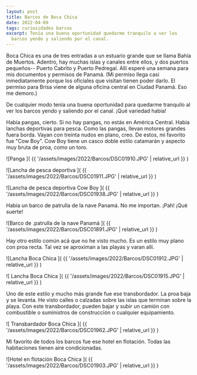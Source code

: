 ```yaml
---
layout: post
title: Barcos de Boca Chica
date: 2022-04-09
tags: curiosidades barcos
excerpt: Tenía una buena oportunidad quedarme tranquilo a ver los
  barcos yendo y saliendo por el canal.
---
```


Boca Chica es una de tres entradas a un estuario grande que se llama Bahía
de Muertos. Adentro, hay muchas islas y canales entre ellos, y dos puertos
pequeños-- Puerto Cabrito y Puerto Pedregal. Allí esperé una semana para mis
documentos y permisos de Panamá. (Mi permiso llega casi inmediatamente porque
los oficiales que visitan tienen poder darlo. El permiso para Brisa viene de
alguna oficina central en Ciudad Panamá. Eso me demoro.)

De cualquier modo tenía una buena oportunidad para quedarme tranquilo al ver los
barcos yendo y saliendo por el canal. ¡Qué variedad había!

Había pangas, cierto. Si no hay pangas, no estás en América Central.
Había lanchas deportivas para pesca. Como las pangas, llevan motores
grandes fuera borda. Vayan con treinta nudos en plano, creo.
De estos, mi favorito fue "Cow Boy". Cow Boy tiene un casco doble estilo
catamarán y aspecto muy bruta de proa, como un toro.

![Panga  ](
  {{ '/assets/images/2022/Barcos/DSC01910.JPG' | relative_url }}
)

![Lancha de pesca deportiva  ](
  {{ '/assets/images/2022/Barcos/DSC01911.JPG' | relative_url }}
)

![Lancha de pesca deportiva Cow Boy  ](
  {{ '/assets/images/2022/Barcos/DSC01938.JPG' | relative_url }}
)

Había un barco de patrulla de la nave Panamá. No me importan. ¡Pah! ¡Qué suerte!

![Barco de .patrulla de la nave Panamá  ](
  {{ '/assets/images/2022/Barcos/DSC01891.JPG' | relative_url }}
)

Hay otro estilo común acá que no he visto mucho. Es un estilo muy plano
con proa recta. Tal vez se aproximan a las playas y varan allí.

![Lancha Boca Chica  ](
  {{ '/assets/images/2022/Barcos/DSC01912.JPG' | relative_url }}
)

![ Lancha Boca Chica  ](
  {{ '/assets/images/2022/Barcos/DSC01915.JPG' | relative_url }}
)

Uno de este estilo y mucho más grande fue ese transbordador. La proa
baja y se levanta. He visto calles o calzadas sobre las islas que terminan
sobre la playa. Con este transbordador, pueden bajar y subir un camión con
combustible o suministros de construcción o cualquier equipamiento.

![ Transbardador Boca Chica  ](
  {{ '/assets/images/2022/Barcos/DSC01962.JPG' | relative_url }}
)

Mi favorito de todos los barcos fue ese hotel en flotación.
Todas las habitaciones tienen aire condicionadas.

![Hotel en flotación Boca Chica  ](
  {{ '/assets/images/2022/Barcos/DSC01903.JPG' | relative_url }}
)
